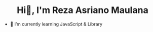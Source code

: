 <h1 align="center">Hi👋, I'm Reza Asriano Maulana</h1>


- 🌱 I’m currently learning JavaScript & Library
<!-- - 👯 I’m looking to collaborate on ...
- 🤔 I’m looking for help with ...
- 💬 Ask me about ...
- 📫 How to reach me: ...
- 😄 Pronouns: ...
- ⚡ Fun fact: ... -->

